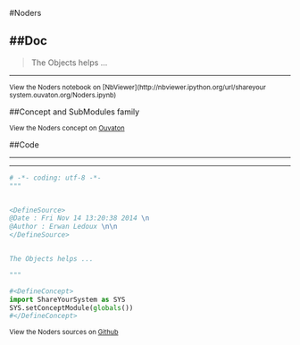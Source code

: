 

<!--
FrozenIsBool False
-->

#Noders

##Doc
----


>
> The Objects helps ...
>
>

----

<small>
View the Noders notebook on [NbViewer](http://nbviewer.ipython.org/url/shareyour
system.ouvaton.org/Noders.ipynb)
</small>




<!--
FrozenIsBool False
-->

##Concept and SubModules family

<script type="text/javascript">

        var HrefStr=window.location.href;
        //alert(window.location.href)

        if(HrefStr ==
"http://shareyoursystem.ouvaton.org/site/LibraryReference/Noders/"){

            //alert('Ouvaton')
            document.write("from ")
            document.write("http://shareyoursystem.ouvaton.org/slides/ ")
            document.write("<iframe width=\"725\" height=\"300\" src=\"")
            document.write("http://shareyoursystem.ouvaton.org")
            document.write("/slides/Noders.php\"></iframe>")
        }
        else if(HrefStr == "http://127.0.0.1:8000/LibraryReference/Noders/"){

        //alert('Localhost')
        document.write("from ")
        document.write("localhost mkdocs but direct to ouvaton")
        document.write("<iframe width=\"725\" height=\"300\" src=\"")
        document.write("http://shareyoursystem.ouvaton.org")
        document.write("/slides/Noders.php\"></iframe>")
    }
    else
    {

        //alert('Local')
            document.write("from ")
            document.write("/Users/ledoux/Documents/ShareYourSystem/Ouvaton/ ")
            document.write("<iframe width=\"725\" height=\"300\" src=\"")
            document.write("/Users/ledoux/Documents/ShareYourSystem/Ouvaton/")
            document.write("Noders.html\"></iframe>")

    }

</script>

<small>
View the Noders concept on <a
href="http://shareyoursystem.ouvaton.org/slides/Noders.php"
target="_blank">Ouvaton</a>
</small>




<!--
FrozenIsBool False
-->

##Code

----

<ClassDocStr>

----

```python
# -*- coding: utf-8 -*-
"""


<DefineSource>
@Date : Fri Nov 14 13:20:38 2014 \n
@Author : Erwan Ledoux \n\n
</DefineSource>


The Objects helps ...

"""

#<DefineConcept>
import ShareYourSystem as SYS
SYS.setConceptModule(globals())
#</DefineConcept>

```

<small>
View the Noders sources on <a href="https://github.com/Ledoux/ShareYourSystem/tr
ee/master/Pythonlogy/ShareYourSystem/Noders" target="_blank">Github</a>
</small>


